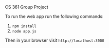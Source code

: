 CS 361 Group Project

To run the web app run the following commands: 
1. `npm install`
2. `node app.js`

Then in your browser visit `http://localhost:3000`

